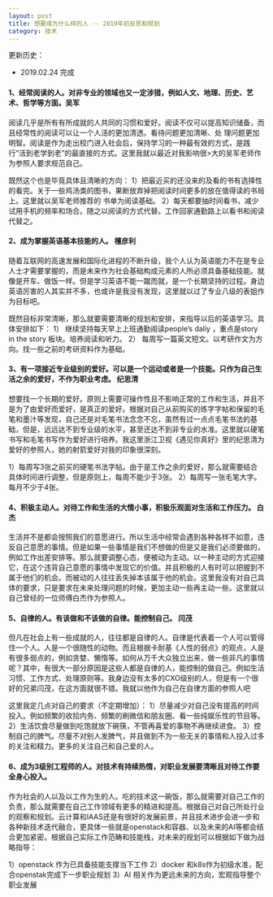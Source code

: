 ```yaml
---
layout: post
title: 想要成为什么样的人 -- 2019年初反思和规划
category: 技术
---
```


更新历史：

- 2019.02.24 完成

#### 1、经常阅读的人。对非专业的领域也又一定涉猎，例如人文、地理、历史、艺术、哲学等方面。吴军

   阅读几乎是所有有所成就的人共同的习惯和爱好。阅读不仅可以提高知识储备，而且经常性的阅读可以让一个人活的更加清透。看待问题更加清晰、处
理问题更加明智。阅读是作为走出校门进入社会后，保持学习的一种最有效的方式，是践行“活到老学到老”的最直接的方式。这里我就以最近对我影响很>大的吴军老师作为参照人要求规范自己。

既然这个也是毕竟具体且清晰的方向：
1）把最近买的还没来的及看的书有选择性的看完。关于一些鸡汤类的图书，果断放弃掉把阅读时间更多的放在值得读的书局上。这里就以吴军老师推荐的
书单为阅读基础。
2）每天都要抽时间看书，减少试用手机的频率和场合。随之以阅读的方式代替。工作回家通勤路上以看书和阅读代替之。

#### 2、成为掌握英语基本技能的人。 檀彦利
  随着互联网的高速发展和国际化进程的不断升级，我个人认为英语能力不在是专业人士才需要掌握的，而是未来作为社会基础构成元素的人所必须具备基础技能。就像是开车、做饭一样。但是学习英语不能一蹴而就，是一个长期坚持的过程。身边英语厉害的人其实并不多，也或许是我没有发现，这里就以过了专业八级的表姐作为目标吧。

既然目标非常清晰，那么就要需要清晰的规划和安排，来指导以后的英语学习。具体安排如下：
 1） 继续坚持每天早上上班通勤阅读people’s daliy ，重点是story in the story 板块。培养阅读和听力。
 2） 每周写一篇英文短文。以考研作文为方向。找一些之前的考研资料作为基础。

#### 3、有一项接近专业级别的爱好。可以是一个运动或者是一个技能。只作为自己生活之余的爱好，不作为职业考虑。 纪思清
   想要找一个长期的爱好。原则上需要可操作性且不影响正常的工作和生活，并且不是为了由爱好而爱好，是真正的爱好。根据对自己从前购买的练字字帖和保留的毛笔和墨汁等发现，自己还是对毛笔书法念念不忘，虽然有过一点点毛笔书法的基础，但是，远远达不到专业级的水平，甚至还达不到非专业的水准。这里就以硬笔书写和毛笔书写作为爱好进行培养。我这里浙江卫视《遇见你真好》里的纪思清为爱好的参照人，她的射箭爱好对我的印象很深刻。
   
1）每周写3张之前买的硬笔书法字帖。由于是工作之余的爱好，那么就需要结合具体时间进行调整，但是原则上，每周不能少于3张。
2）每周写一张毛笔大字。每月不少于4张。

#### 4、积极主动人。对待工作和生活的大情小事，积极乐观面对生活和工作压力。 白杰
生活并不是都会按照我们的意愿进行。所以生活中经常会遇到各种各样不如意，违反自己意愿的事情。但是如果一些事情是我们不想做的但是又是我们必须要做的，例如工作出差安排等。那么就要调整心态，便被动为主动。以一种主动的方式迎接它，在这个违背自己意愿的事情中发现它的价值。并且积极的人有时可以把握到不属于他们的机会。而被动的人往往丢失掉本该属于他的机会。这里我没有对自己具体的要求，只是要求在未来处理问题的时候，更加主动一些再主动一些。这里就以自己曾经的一位师傅白杰作为参照人。

#### 5、自律的人。有该做和不该做的自律。能控制自己。 闫茂
但凡在社会上有一些成就的人，往往都是自律的人。自律是代表着一个人可以管得住一个人。人是一个很随性的动物。而且根据卡耐基《人性的弱点》的观点，人是有很多弱点的，例如贪婪、懒惰等。如何从万千大众独立出来，做一些非凡的事情呢？其中，有很大一部分原因是这些人都是自律的人，能控制的做自己。例如生活习惯、工作方式、处理原则等。我身边没有太多的CXO级别的人，但是有一个很好的兄弟闫茂，在这方面就很不错。我就以他作为自己在自律方面的参照人吧
   
这里我定几点对自己的要求（不定期增加）：
  1）尽量减少对自己没有提高的时间投入。例如频繁的收拾内务、频繁的刷微信和朋友圈、看一些纯娱乐性的节目等。
  2）生活饮食尽量做到吃饱就放下碗筷，不管再喜爱的事物不再继续进食。
  3）控制自己的脾气。尽量不对别人发脾气，并且做到不为一些无关的事情和人投入过多的关注和精力。更多的关注自己和自己爱的人。

#### 6、成为3级别工程师的人。对技术有持续热情，对职业发展要清晰且对待工作要全身心投入。 
  作为社会的人以及以工作为生的人。吃的技术这一碗饭，那么就需要对自己工作的负责，那么就需要在自己工作领域有更多的精进和提高。根据自己对自己所处行业的观察和规划。云计算和IAAS还是有很好的发展前景，并且技术进步会进一步和各种新技术迭代融合，更具体一些就是openstack和容器、以及未来的AI等都会结合更加紧密。根据自己实际工作范畴和技能栈，对未来的规划可以根据如下做为战略指导：
  
   1）openstack 作为已具备技能支撑当下工作
   2）docker 和k8s作为初级水准，配合openstak完成下一步职业规划
   3）AI 相关作为更远未来的方向，宏观指导整个职业发展


